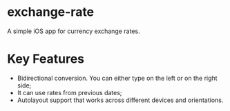 # exchange-rate
A simple iOS app for currency exchange rates.

# Key Features
 - Bidirectional conversion. You can either type on the left or on the right side;
 - It can use rates from previous dates;
 - Autolayout support that works across different devices and orientations.
 
 
